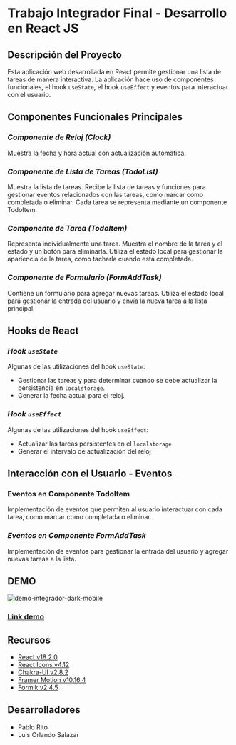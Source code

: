 # Trabajo Integrador Final - Desarrollo en React JS

<!-- --- -->
## Descripción del Proyecto
Esta aplicación web desarrollada en React permite gestionar una lista de tareas de manera interactiva. La aplicación hace uso de componentes funcionales, el hook `useState`, el hook `useEffect`  y eventos para interactuar con el usuario.

<!-- --- -->
## Componentes Funcionales Principales

### *Componente de Reloj (Clock)*
Muestra la fecha y hora actual con actualización automática.

### *Componente de Lista de Tareas (TodoList)*
Muestra la lista de tareas. Recibe la lista de tareas y funciones para gestionar eventos relacionados con las tareas, como marcar como completada o eliminar. Cada tarea se representa mediante un componente TodoItem.

### *Componente de Tarea (TodoItem)*
Representa individualmente una tarea. Muestra el nombre de la tarea y el estado y un botón para eliminarla. Utiliza el estado local para gestionar la apariencia de la tarea, como tacharla cuando está completada.

### *Componente de Formulario (FormAddTask)*
Contiene un formulario para agregar nuevas tareas. Utiliza el estado local para gestionar la entrada del usuario y envía la nueva tarea a la lista principal.

<!-- --- -->
## Hooks de React

### *Hook `useState`*
Algunas de las utilizaciones del hook `useState`:
- Gestionar las tareas y para determinar cuando se debe actualizar la persistencia en `localstorage`.
- Generar la fecha actual para el reloj.

### *Hook `useEffect`*
Algunas de las utilizaciones del hook `useEffect`:
- Actualizar las tareas persistentes en el `localstorage`
- Generar el intervalo de actualización del reloj

<!-- --- -->
## Interacción con el Usuario - Eventos

### Eventos en Componente TodoItem
Implementación de eventos que permiten al usuario interactuar con cada tarea, como marcar como completada o eliminar. 

### *Eventos en Componente FormAddTask*
Implementación de eventos para gestionar la entrada del usuario y agregar nuevas tareas a la lista.

<!-- --- -->
## DEMO
![demo-integrador-dark-mobile](https://i.imgur.com/gFuhbkJ.jpg)
### [Link demo](https://pablorito14.github.io/todo-list/)

<!-- --- -->
## Recursos
- [React v18.2.0](https://es.react.dev/)
- [React Icons v4.12](https://react-icons.github.io/react-icons/)
- [Chakra-UI v2.8.2](https://chakra-ui.com/)
- [Framer Motion v10.16.4](https://www.framer.com/motion/)
- [Formik v2.4.5](https://formik.org/)

<!-- --- -->
## Desarrolladores
- Pablo Rito
- Luis Orlando Salazar